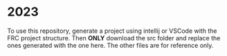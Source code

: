 # 2023
To use this repository, generate a project using intellij or VSCode with the FRC project structure. Then __ONLY__ download the src folder and replace the ones generated with the one here. The other files are for reference only.
